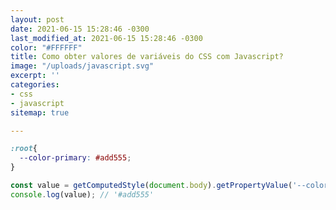 ```yaml
---
layout: post
date: 2021-06-15 15:28:46 -0300
last_modified_at: 2021-06-15 15:28:46 -0300
color: "#FFFFFF"
title: Como obter valores de variáveis do CSS com Javascript?
image: "/uploads/javascript.svg"
excerpt: ''
categories:
- css
- javascript
sitemap: true

---
```


```css
:root{
  --color-primary: #add555;
}
```
```javascript
const value = getComputedStyle(document.body).getPropertyValue('--color-primary'); 
console.log(value); // '#add555'
```